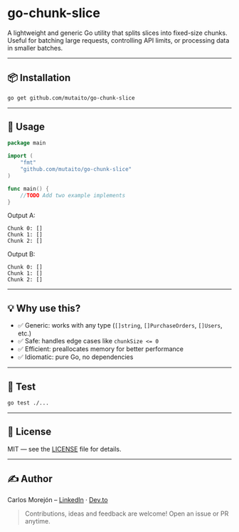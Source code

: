 # go-chunk-slice

A lightweight and generic Go utility that splits slices into fixed-size chunks.
Useful for batching large requests, controlling API limits, or processing data in smaller batches.

---

## 📦 Installation

```bash
go get github.com/mutaito/go-chunk-slice
```

---

## 🔧 Usage

```go
package main

import (
    "fmt"
    "github.com/mutaito/go-chunk-slice"
)

func main() {
    //TODO Add two example implements
}
```

Output A:
```
Chunk 0: []
Chunk 1: []
Chunk 2: []
```
Output B:
```
Chunk 0: []
Chunk 1: []
Chunk 2: []
```

---

## 💡 Why use this?

- ✅ Generic: works with any type (`[]string`, `[]PurchaseOrders`, `[]Users`, etc.)
- ✅ Safe: handles edge cases like `chunkSize <= 0`
- ✅ Efficient: preallocates memory for better performance
- ✅ Idiomatic: pure Go, no dependencies

---

## 🧪 Test

```bash
go test ./...
```

---

## 🪪 License

MIT — see the [LICENSE](./LICENSE) file for details.

---

## ✍️ Author

Carlos Morejón – [LinkedIn](https://www.linkedin.com/in/morejoncarlos/) · [Dev.to](https://dev.to/mutaito)

> Contributions, ideas and feedback are welcome! Open an issue or PR anytime.
